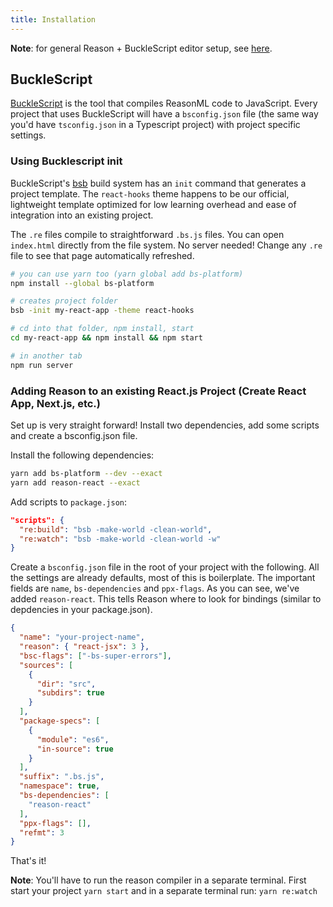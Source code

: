 ```yaml
---
title: Installation
---
```


**Note**: for general Reason + BuckleScript editor setup, see [here](https://reasonml.github.io/docs/en/editor-plugins).

## BuckleScript

[BuckleScript](http://bucklescript.github.io/) is the tool that compiles ReasonML code to JavaScript. Every project that uses BuckleScript will have a `bsconfig.json` file (the same way you'd have `tsconfig.json` in a Typescript project) with project specific settings.

### Using Bucklescript init

BuckleScript's [bsb](https://bucklescript.github.io/docs/en/build-overview.html) build system has an `init` command that generates a project template. The `react-hooks` theme happens to be our official, lightweight template optimized for low learning overhead and ease of integration into an existing project.

The `.re` files compile to straightforward `.bs.js` files. You can open `index.html` directly from the file system. No server needed! Change any `.re` file to see that page automatically refreshed.

```sh
# you can use yarn too (yarn global add bs-platform)
npm install --global bs-platform

# creates project folder
bsb -init my-react-app -theme react-hooks

# cd into that folder, npm install, start
cd my-react-app && npm install && npm start

# in another tab
npm run server
```

### Adding Reason to an existing React.js Project (Create React App, Next.js, etc.)

Set up is very straight forward! Install two dependencies, add some scripts and create a bsconfig.json file.

Install the following dependencies:

```sh
yarn add bs-platform --dev --exact
yarn add reason-react --exact
```

Add scripts to `package.json`:

```json
"scripts": {
  "re:build": "bsb -make-world -clean-world",
  "re:watch": "bsb -make-world -clean-world -w"
}
```

Create a `bsconfig.json` file in the root of your project with the following. All the settings are already defaults, most of this is boilerplate. The important fields are `name`, `bs-dependencies` and `ppx-flags`. As you can see, we've added `reason-react`. This tells Reason where to look for bindings (similar to depdencies in your package.json).

```json
{
  "name": "your-project-name",
  "reason": { "react-jsx": 3 },
  "bsc-flags": ["-bs-super-errors"],
  "sources": [
    {
      "dir": "src",
      "subdirs": true
    }
  ],
  "package-specs": [
    {
      "module": "es6",
      "in-source": true
    }
  ],
  "suffix": ".bs.js",
  "namespace": true,
  "bs-dependencies": [
    "reason-react"
  ],
  "ppx-flags": [],
  "refmt": 3
}
```

That's it!

**Note**: You'll have to run the reason compiler in a separate terminal. First start your project `yarn start` and in a separate terminal run: `yarn re:watch`
